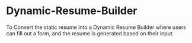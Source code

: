 # Dynamic-Resume-Builder
To Convert the static resume into a Dynamic Resume Builder where users can fill out a form, and the resume is generated based on their input.
